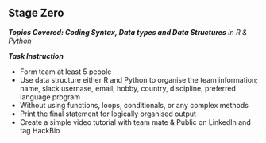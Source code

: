 ## Stage Zero
_**Topics Covered: Coding Syntax, Data types and Data Structures**
in R & Python_



_**Task Instruction**_
- Form team at least 5 people
- Use data structure either R and Python to organise the team information; name, slack usernase, email, hobby, country, discipline, preferred language program
- Without using functions, loops, conditionals, or any complex methods
- Print the final statement for logically organised output
- Create a simple video tutorial with team mate & Public on LinkedIn and tag HackBio
